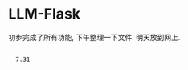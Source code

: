 # LLM-Flask
初步完成了所有功能, 下午整理一下文件. 明天放到网上.
                                                                                                                                   
                                                                                                       
                                                                                                       --7.31
